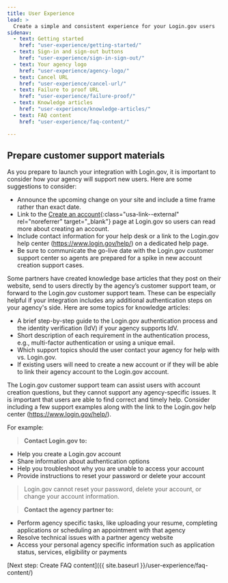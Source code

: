 ```yaml
---
title: User Experience
lead: >
  Create a simple and consistent experience for your Login.gov users
sidenav:
  - text: Getting started
    href: "user-experience/getting-started/"
  - text: Sign-in and sign-out buttons
    href: "user-experience/sign-in-sign-out/"
  - text: Your agency logo
    href: "user-experience/agency-logo/"
  - text: Cancel URL
    href: "user-experience/cancel-url/"
  - text: Failure to proof URL
    href: "user-experience/failure-proof/"
  - text: Knowledge articles
    href: "user-experience/knowledge-articles/"
  - text: FAQ content
    href: "user-experience/faq-content/"

---
```


## Prepare customer support materials

As you prepare to launch your integration with Login.gov, it is important to consider how your agency will support new users. Here are some suggestions to consider:

- Announce the upcoming change on your site and include a time frame rather than exact date.
- Link to the [Create an account](https://www.login.gov/create-an-account/){:class="usa-link--external" rel="noreferrer" target="_blank"} page at Login.gov so users can read more about creating an account.
- Include contact information for your help desk or a link to the Login.gov help center (<https://www.login.gov/help/>) on a dedicated help page.
- Be sure to communicate the go-live date with the Login.gov customer support center so agents are prepared for a spike in new account creation support cases.

Some partners have created knowledge base articles that they post on their website, send to users directly by the agency’s customer support team, or forward to the Login.gov customer support team. These can be especially helpful if your integration includes any additional authentication steps on your agency's side. Here are some topics for knowledge articles:

- A brief step-by-step guide to the Login.gov authentication process and the identity verification (IdV) if your agency supports IdV.
- Short description of each requirement in the authentication process, e.g., multi-factor authentication or using a unique email.
- Which support topics should the user contact your agency for help with vs. Login.gov.
- If existing users will need to create a new account or if they will be able to link their agency account to the Login.gov account.

The Login.gov customer support team can assist users with account creation questions, but they cannot support any agency-specific issues. It is important that users are able to find correct and timely help. Consider including a few support examples along with the link to the Login.gov help center (https://www.login.gov/help/).

For example:


> **Contact Login.gov to:**
- Help you create a Login.gov account
- Share information about authentication options
- Help you troubleshoot why you are unable to access your account
- Provide instructions to reset your password or delete your account

> Login.gov cannot reset your password, delete your account, or change your account information.

> **Contact the agency partner to:**
- Perform agency specific tasks, like uploading your resume, completing applications or scheduling an appointment with that agency
- Resolve technical issues with a partner agency website
- Access your personal agency specific information such as application status, services, eligibility or payments

[Next step: Create FAQ content]({{ site.baseurl }}/user-experience/faq-content/)
